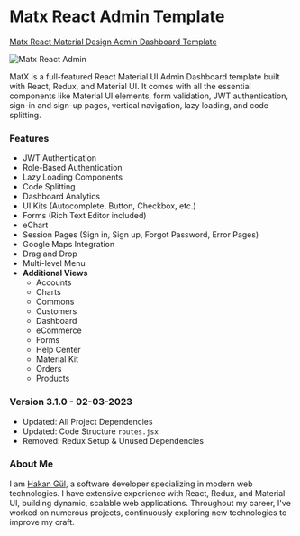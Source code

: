 # Matx React Admin Template 

[Matx React Material Design Admin Dashboard Template](https://github.com/hakanngul)

![Matx React Admin](https://ui-lib.com/wp-content/uploads/2022/12/MatX-Pro-React-Dashboard.jpg)

MatX is a full-featured React Material UI Admin Dashboard template built with React, Redux, and Material UI. It comes with all the essential components like Material UI elements, form validation, JWT authentication, sign-in and sign-up pages, vertical navigation, lazy loading, and code splitting.

### Features
- JWT Authentication
- Role-Based Authentication
- Lazy Loading Components
- Code Splitting
- Dashboard Analytics
- UI Kits (Autocomplete, Button, Checkbox, etc.)
- Forms (Rich Text Editor included)
- eChart
- Session Pages (Sign in, Sign up, Forgot Password, Error Pages)
- Google Maps Integration
- Drag and Drop
- Multi-level Menu
- **Additional Views**
  - Accounts
  - Charts
  - Commons
  - Customers
  - Dashboard
  - eCommerce
  - Forms
  - Help Center
  - Material Kit
  - Orders
  - Products

### Version 3.1.0 - 02-03-2023
- Updated: All Project Dependencies
- Updated: Code Structure `routes.jsx`
- Removed: Redux Setup & Unused Dependencies

### About Me
I am [Hakan Gül](https://github.com/hakanngul), a software developer specializing in modern web technologies. I have extensive experience with React, Redux, and Material UI, building dynamic, scalable web applications. Throughout my career, I've worked on numerous projects, continuously exploring new technologies to improve my craft.